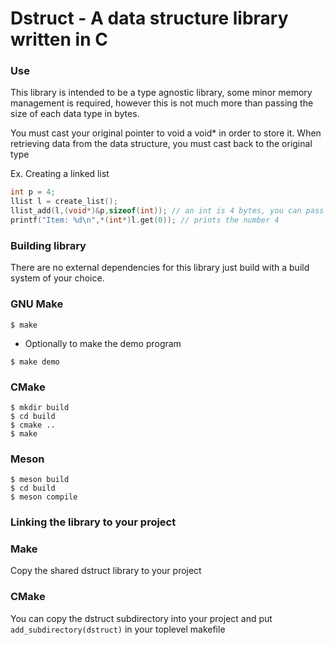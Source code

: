 # Dstruct - A data structure library written in C

### Use
This library is intended to be a type agnostic library, some minor memory management is required, however this is not much more than passing the size of each data type in bytes.

You must cast your original pointer to void a void* in order to store it. When retrieving data from the data structure, you must cast back to the original type


Ex. Creating a linked list
```C
int p = 4;
llist l = create_list();
llist_add(l,(void*)&p,sizeof(int)); // an int is 4 bytes, you can pass 4 here if you'd like
printf("Item: %d\n",*(int*)l.get(0)); // prints the number 4
```


### Building library
There are no external dependencies for this library just build with a build system of your choice.

### GNU Make
```
$ make
```
- Optionally to make the demo program
```
$ make demo
```

### CMake
```
$ mkdir build
$ cd build
$ cmake ..
$ make
```

### Meson
```
$ meson build
$ cd build
$ meson compile
```

### Linking the library to your project

### Make
Copy the shared dstruct library to your project

### CMake 
You can copy the dstruct subdirectory into your project and put `add_subdirectory(dstruct)` in your toplevel makefile


